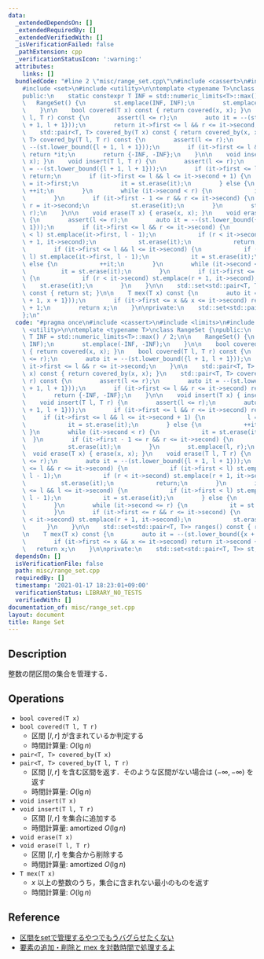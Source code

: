 ```yaml
---
data:
  _extendedDependsOn: []
  _extendedRequiredBy: []
  _extendedVerifiedWith: []
  _isVerificationFailed: false
  _pathExtension: cpp
  _verificationStatusIcon: ':warning:'
  attributes:
    links: []
  bundledCode: "#line 2 \"misc/range_set.cpp\"\n#include <cassert>\n#include <limits>\n\
    #include <set>\n#include <utility>\n\ntemplate <typename T>\nclass RangeSet {\n\
    public:\n    static constexpr T INF = std::numeric_limits<T>::max() / 2;\n\n \
    \   RangeSet() {\n        st.emplace(INF, INF);\n        st.emplace(-INF, -INF);\n\
    \    }\n\n    bool covered(T x) const { return covered(x, x); }\n    bool covered(T\
    \ l, T r) const {\n        assert(l <= r);\n        auto it = --(st.lower_bound({l\
    \ + 1, l + 1}));\n        return it->first <= l && r <= it->second;\n    }\n\n\
    \    std::pair<T, T> covered_by(T x) const { return covered_by(x, x); }\n    std::pair<T,\
    \ T> covered_by(T l, T r) const {\n        assert(l <= r);\n        auto it =\
    \ --(st.lower_bound({l + 1, l + 1}));\n        if (it->first <= l && r <= it->second)\
    \ return *it;\n        return {-INF, -INF};\n    }\n\n    void insert(T x) { insert(x,\
    \ x); }\n    void insert(T l, T r) {\n        assert(l <= r);\n        auto it\
    \ = --(st.lower_bound({l + 1, l + 1}));\n        if (it->first <= l && r <= it->second)\
    \ return;\n        if (it->first <= l && l <= it->second + 1) {\n            l\
    \ = it->first;\n            it = st.erase(it);\n        } else {\n           \
    \ ++it;\n        }\n        while (it->second < r) {\n            it = st.erase(it);\n\
    \        }\n        if (it->first - 1 <= r && r <= it->second) {\n           \
    \ r = it->second;\n            st.erase(it);\n        }\n        st.emplace(l,\
    \ r);\n    }\n\n    void erase(T x) { erase(x, x); }\n    void erase(T l, T r)\
    \ {\n        assert(l <= r);\n        auto it = --(st.lower_bound({l + 1, l +\
    \ 1}));\n        if (it->first <= l && r <= it->second) {\n            if (it->first\
    \ < l) st.emplace(it->first, l - 1);\n            if (r < it->second) st.emplace(r\
    \ + 1, it->second);\n            st.erase(it);\n            return;\n        }\n\
    \        if (it->first <= l && l <= it->second) {\n            if (it->first <\
    \ l) st.emplace(it->first, l - 1);\n            it = st.erase(it);\n        }\
    \ else {\n            ++it;\n        }\n        while (it->second <= r) {\n  \
    \          it = st.erase(it);\n        }\n        if (it->first <= r && r <= it->second)\
    \ {\n            if (r < it->second) st.emplace(r + 1, it->second);\n        \
    \    st.erase(it);\n        }\n    }\n\n    std::set<std::pair<T, T>> ranges()\
    \ const { return st; }\n\n    T mex(T x) const {\n        auto it = --(st.lower_bound({x\
    \ + 1, x + 1}));\n        if (it->first <= x && x <= it->second) return it->second\
    \ + 1;\n        return x;\n    }\n\nprivate:\n    std::set<std::pair<T, T>> st;\n\
    };\n"
  code: "#pragma once\n#include <cassert>\n#include <limits>\n#include <set>\n#include\
    \ <utility>\n\ntemplate <typename T>\nclass RangeSet {\npublic:\n    static constexpr\
    \ T INF = std::numeric_limits<T>::max() / 2;\n\n    RangeSet() {\n        st.emplace(INF,\
    \ INF);\n        st.emplace(-INF, -INF);\n    }\n\n    bool covered(T x) const\
    \ { return covered(x, x); }\n    bool covered(T l, T r) const {\n        assert(l\
    \ <= r);\n        auto it = --(st.lower_bound({l + 1, l + 1}));\n        return\
    \ it->first <= l && r <= it->second;\n    }\n\n    std::pair<T, T> covered_by(T\
    \ x) const { return covered_by(x, x); }\n    std::pair<T, T> covered_by(T l, T\
    \ r) const {\n        assert(l <= r);\n        auto it = --(st.lower_bound({l\
    \ + 1, l + 1}));\n        if (it->first <= l && r <= it->second) return *it;\n\
    \        return {-INF, -INF};\n    }\n\n    void insert(T x) { insert(x, x); }\n\
    \    void insert(T l, T r) {\n        assert(l <= r);\n        auto it = --(st.lower_bound({l\
    \ + 1, l + 1}));\n        if (it->first <= l && r <= it->second) return;\n   \
    \     if (it->first <= l && l <= it->second + 1) {\n            l = it->first;\n\
    \            it = st.erase(it);\n        } else {\n            ++it;\n       \
    \ }\n        while (it->second < r) {\n            it = st.erase(it);\n      \
    \  }\n        if (it->first - 1 <= r && r <= it->second) {\n            r = it->second;\n\
    \            st.erase(it);\n        }\n        st.emplace(l, r);\n    }\n\n  \
    \  void erase(T x) { erase(x, x); }\n    void erase(T l, T r) {\n        assert(l\
    \ <= r);\n        auto it = --(st.lower_bound({l + 1, l + 1}));\n        if (it->first\
    \ <= l && r <= it->second) {\n            if (it->first < l) st.emplace(it->first,\
    \ l - 1);\n            if (r < it->second) st.emplace(r + 1, it->second);\n  \
    \          st.erase(it);\n            return;\n        }\n        if (it->first\
    \ <= l && l <= it->second) {\n            if (it->first < l) st.emplace(it->first,\
    \ l - 1);\n            it = st.erase(it);\n        } else {\n            ++it;\n\
    \        }\n        while (it->second <= r) {\n            it = st.erase(it);\n\
    \        }\n        if (it->first <= r && r <= it->second) {\n            if (r\
    \ < it->second) st.emplace(r + 1, it->second);\n            st.erase(it);\n  \
    \      }\n    }\n\n    std::set<std::pair<T, T>> ranges() const { return st; }\n\
    \n    T mex(T x) const {\n        auto it = --(st.lower_bound({x + 1, x + 1}));\n\
    \        if (it->first <= x && x <= it->second) return it->second + 1;\n     \
    \   return x;\n    }\n\nprivate:\n    std::set<std::pair<T, T>> st;\n};\n"
  dependsOn: []
  isVerificationFile: false
  path: misc/range_set.cpp
  requiredBy: []
  timestamp: '2021-01-17 18:23:01+09:00'
  verificationStatus: LIBRARY_NO_TESTS
  verifiedWith: []
documentation_of: misc/range_set.cpp
layout: document
title: Range Set
---
```


## Description

整数の閉区間の集合を管理する．

## Operations

- `bool covered(T x)`
- `bool covered(T l, T r)`
    - 区間 $[l, r]$ が含まれているか判定する
    - 時間計算量: $O(\lg n)$
- `pair<T, T> covered_by(T x)`
- `pair<T, T> covered_by(T l, T r)`
    - 区間 $[l, r]$ を含む区間を返す．そのような区間がない場合は $(-\infty, -\infty)$ を返す
    - 時間計算量: $O(\lg n)$
- `void insert(T x)`
- `void insert(T l, T r)`
    - 区間 $[l, r]$ を集合に追加する
    - 時間計算量: $\mathrm{amortized}\ O(\lg n)$
- `void erase(T x)`
- `void erase(T l, T r)`
    - 区間 $[l, r]$ を集合から削除する
    - 時間計算量: $\mathrm{amortized}\ O(\lg n)$
- `T mex(T x)`
    - $x$ 以上の整数のうち，集合に含まれない最小のものを返す
    - 時間計算量: $O(\lg n)$

## Reference

- [区間をsetで管理するやつでもうバグらせたくない](https://mugen1337.hatenablog.com/entry/2020/10/14/134022)
- [要素の追加・削除と mex を対数時間で処理するよ](https://rsk0315.hatenablog.com/entry/2020/10/11/125049)
